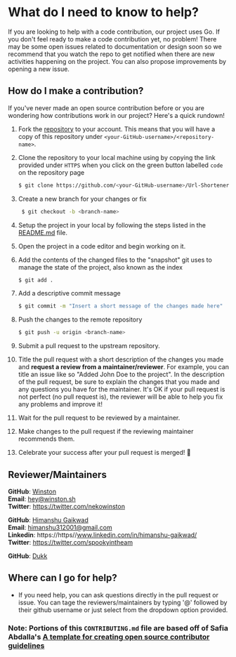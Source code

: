 # What do I need to know to help?

If you are looking to help with a code contribution, our project uses Go. If you don't feel ready to make a code contribution yet, no problem! There may be some open issues related to documentation or design soon so we recommend that you watch the repo to get notified when there are new activities happening on the project. You can also propose improvements by opening a new issue.

## How do I make a contribution?

If you've never made an open source contribution before or you are wondering how contributions work in our project? Here's a quick rundown!

1. Fork the [repository](https://github.com/catppuccin/cli) to your account. This means that you will have a copy of this repository under `<your-GitHub-username>/<repository-name>`.
2. Clone the repository to your local machine using by copying the link provided under `HTTPS` when you click on the green button labelled `code` on the repository page

    ```sh
    $ git clone https://github.com/<your-GitHub-username>/Url-Shortener-API.git
    ```

4. Create a new branch for your changes or fix 

    ```sh
     $ git checkout -b <branch-name>
    ```

5. Setup the project in your local by following the steps listed in the [README.md](https://github.com/catppuccin/cli#readme) file.
6. Open the project in a code editor and begin working on it.
7. Add the contents of the changed files to the "snapshot" git uses to manage the state of the project, also known as the index

    ```sh
    $ git add .
    ```

8. Add a descriptive commit message

    ```sh
    $ git commit -m "Insert a short message of the changes made here"
    ```

9. Push the changes to the remote repository

    ```sh
    $ git push -u origin <branch-name>
    ```

10. Submit a pull request to the upstream repository.
11. Title the pull request with a short description of the changes you made and **request a review from a maintainer/reviewer**. For example, you can title an issue like so "Added John Doe to the project". In the description of the pull request, be sure to explain the changes that you made and any questions you have for the maintainer. It's OK if your pull request is not perfect (no pull request is), the reviewer will be able to help you fix any problems and improve it!
12. Wait for the pull request to be reviewed by a maintainer.
13. Make changes to the pull request if the reviewing maintainer recommends them.
14. Celebrate your success after your pull request is merged! 🎉

## Reviewer/Maintainers

  **GitHub**: [Winston](https://github.com/nekowinston) <br>
  **Email**: hey@winston.sh <br>
  **Twitter**: https://twitter.com/nekowinston

  **GitHub**: [Himanshu Gaikwad](https://github.com/ghostx31) <br>
  **Email**: himanshu312001@gmail.com <br>
  **Linkedin**: https://https//www.linkedin.com/in/himanshu-gaikwad/ <br>
  **Twitter**: https://twitter.com/spookyintheam
  
  **GitHub**: [Dukk](https://github.com/DakshG07)

## Where can I go for help?
- If you need help, you can ask questions directly in the pull request or issue. You can tage the reviewers/maintainers by typing '@' followed by their github username or just select from the dropdown option provided. 

### Note: Portions of this `CONTRIBUTING.md` file are based off of Safia Abdalla's [A template for creating open source contributor guidelines](https://opensource.com/life/16/3/contributor-guidelines-template-and-tips)
